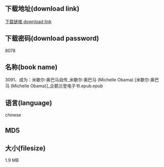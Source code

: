 ## 下载地址(download link)
[下载链接 download link](https://voluble-croquembouche-d321dc.netlify.app/?s=3091%E3%80%81%E6%88%90%E4%B8%BA%EF%BC%9A%E7%B1%B3%E6%AD%87%E5%B0%94%C2%B7%E5%A5%A5%E5%B7%B4%E9%A9%AC%E8%87%AA%E4%BC%A0_%E7%B1%B3%E6%AD%87%E5%B0%94%C2%B7%E5%A5%A5%E5%B7%B4%E9%A9%AC+%28Michelle+Obama%29+%5B%E7%B1%B3%E6%AD%87%E5%B0%94%C2%B7%E5%A5%A5%E5%B7%B4%E9%A9%AC+%28Michelle+Obama%29%5D_%E4%BC%81%E9%B9%85%E5%85%B0%E7%99%BB%E7%94%B5%E5%AD%90%E4%B9%A6.epub)

## 下载密码(download password)
8078

## 名称(book name)
3091、成为：米歇尔·奥巴马自传_米歇尔·奥巴马 (Michelle Obama) [米歇尔·奥巴马 (Michelle Obama)]_企鹅兰登电子书.epub.epub

## 语言(language)
chinese

## MD5


## 大小(filesize)
1.9 MB
